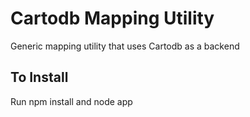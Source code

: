 # Cartodb Mapping Utility

Generic mapping utility that uses Cartodb as a backend

## To Install

Run
    npm install
and
    node app

